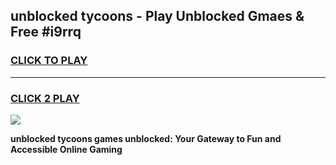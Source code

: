 
## unblocked tycoons - Play Unblocked Gmaes & Free #i9rrq
<h3>
<a href="https://news.freeplayer.one?title=unblocked_tycoons&ref=24F">CLICK TO PLAY</a></h3>
<hr>

<h3>
<a href="https://news.freeplayer.one?title=unblocked_tycoons&ref=24F">CLICK 2 PLAY</a>
  
</h3>

<a href="https://news.freeplayer.one?title=unblocked_tycoons&ref=24F/"><img src="https://clearcache.store/games.png"></a>


**unblocked tycoons games unblocked: Your Gateway to Fun and Accessible Online Gaming**
